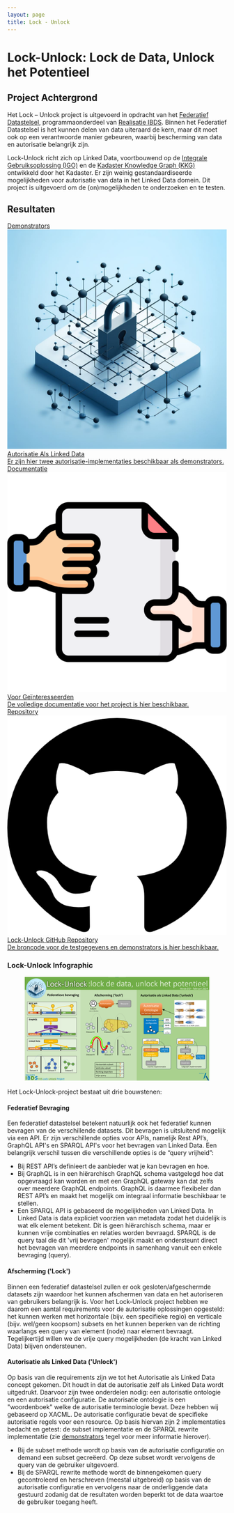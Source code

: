 ```yaml
---
layout: page
title: Lock - Unlock
---
```

# Lock-Unlock: Lock de Data, Unlock het Potentieel

## Project Achtergrond
Het Lock – Unlock project is uitgevoerd in opdracht van het [Federatief Datastelsel](https://realisatieibds.pleio.nl/cms/view/8852ee2a-a28a-4b91-9f3e-aab229bbe07f/federatief-datasysteem), programmaonderdeel van [Realisatie IBDS](https://realisatieibds.pleio.nl/). Binnen het Federatief Datastelsel is het kunnen delen van data uiteraard de kern, maar dit moet ook op een verantwoorde manier gebeuren, waarbij bescherming van data en autorisatie belangrijk zijn.

Lock-Unlock richt zich op Linked Data, voortbouwend op de [Integrale Gebruiksoplossing (IGO)](https://labs.kadaster.nl/cases/integraleutilizationsolution) en de [Kadaster Knowledge Graph (KKG)](https://labs.kadaster.nl/thema/Kennis_grafiek) ontwikkeld door het Kadaster. Er zijn weinig gestandaardiseerde mogelijkheden voor autorisatie van data in het Linked Data domein. Dit project is uitgevoerd om de (on)mogelijkheden te onderzoeken en te testen.

## Resultaten

<div class="cards-wrapper">
<a href="/cases/lockunlock-demonstrators">
  <div class="card">
    <div class="card-type">Demonstrators</div>
    <img class="card-image" src="/assets/images/lockunlock.jpg">
    <div class="card-title">Autorisatie Als Linked Data</div>
    <div class="card-description">Er zijn hier twee autorisatie-implementaties beschikbaar als demonstrators.</div>
  </div>
</a>
<a href="https://kadaster-labs.github.io/lock-unlock-docs/"> 
  <div class="card">
    <div class="card-type">Documentatie</div>
    <img class="card-image" src="/assets/images/documentatie.png">
    <div class="card-title">Voor Geïnteresseerden</div>
    <div class="card-description">De volledige documentatie voor het project is hier beschikbaar.</div>
  </div>
</a>
<a href="https://github.com/kadaster-labs/lock-unlock-docs"> 
  <div class="card">
    <div class="card-type">Repository</div>
    <img class="card-image" src="/assets/images/github.png">
    <div class="card-title">Lock-Unlock GitHub Repository</div>
    <div class="card-description">De broncode voor de testgegevens en demonstrators is hier beschikbaar.</div>
  </div>
</a>
</div>

### Lock-Unlock Infographic 

<figure id="figuur-1">
  <a href="/assets/images/lockunlock-infographic.png">
    <img src="/assets/images/lockunlock-infographic.png">
  </a>
</figure>

Het Lock-Unlock-project bestaat uit drie bouwstenen:

#### Federatief Bevraging
Een federatief datastelsel betekent natuurlijk ook het federatief kunnen bevragen van de verschillende datasets. Dit bevragen is uitsluitend mogelijk via een API. Er zijn verschillende opties voor APIs, namelijk Rest API’s, GraphQL API's en SPARQL API's voor het bevragen van Linked Data. Een belangrijk verschil tussen die verschillende opties is de “query vrijheid”: 
  - Bij REST API’s definieert de aanbieder wat je kan bevragen en hoe.
  - Bij GraphQL is in een hiërarchisch GraphQL schema vastgelegd hoe dat opgevraagd kan worden en met een GraphQL gateway kan dat zelfs over meerdere GraphQL endpoints. GraphQL is daarmee flexibeler dan REST API’s en maakt het mogelijk om integraal informatie beschikbaar te stellen.
  - Een SPARQL API is gebaseerd de mogelijkheden van Linked Data. In Linked Data is data expliciet voorzien van metadata zodat het duidelijk is wat elk element betekent. Dit is geen hiërarchisch schema, maar er kunnen vrije combinaties en relaties worden bevraagd. SPARQL is de query taal die dit 'vrij bevragen' mogelijk maakt en ondersteunt direct het bevragen van meerdere endpoints in samenhang vanuit een enkele bevraging (query).

#### Afscherming ('Lock')
Binnen een federatief datastelsel zullen er ook gesloten/afgeschermde datasets zijn waardoor het kunnen afschermen van data en het autoriseren van gebruikers belangrijk is. Voor het Lock-Unlock project hebben we daarom een aantal requirements voor de autorisatie oplossingen opgesteld: het kunnen werken met horizontale (bijv. een specifieke regio) en verticale (bijv. wel/geen koopsom) subsets en het kunnen beperken van de richting waarlangs een query van element (node) naar element bevraagt. Tegelijkertijd willen we de vrije query mogelijkheden (de kracht van Linked Data) blijven ondersteunen.

#### Autorisatie als Linked Data ('Unlock')
Op basis van die requirements zijn we tot het Autorisatie als Linked Data concept gekomen. Dit houdt in dat de autorisatie zelf als Linked Data wordt uitgedrukt. Daarvoor zijn twee onderdelen nodig: een autorisatie ontologie en een autorisatie configuratie. De autorisatie ontologie is een "woordenboek" welke de autorisatie terminologie bevat. Deze hebben wij gebaseerd op XACML. De autorisatie configuratie bevat de specifieke autorisatie regels voor een resource. Op basis hiervan zijn 2 implementaties bedacht en getest: de subset implementatie en de SPARQL rewrite implementatie (zie [demonstrators](/cases/lockunlock-demonstrators.md) tegel voor meer informatie hierover).
  - Bij de subset methode wordt op basis van de autorisatie configuratie on demand een subset gecreëerd. Op deze subset wordt vervolgens de query van de gebruiker uitgevoerd.
  - Bij de SPARQL rewrite methode wordt de binnengekomen query gecontroleerd en herschreven (meestal uitgebreid) op basis van de autorisatie configuratie en vervolgens naar de onderliggende data gestuurd zodanig dat de resultaten worden beperkt tot de data waartoe de gebruiker toegang heeft.

<!-- ## Dissemintation
!TODO
- papers
- presentations (desk research?)
In oktober hebben we de [desk research](https://labs.kadaster.nl/assets/pdf/Lock Unlock - Desk Research Autorisatie v1.0 - 27102023 (1).pdf) naar autorisatie binnen Linked Data opgeleverd. Momenteel zijn we druk bezig met het daadwerkelijk implementeren en beproeven hiervan: stay posted!  
- videos 
- eind rapport -->

